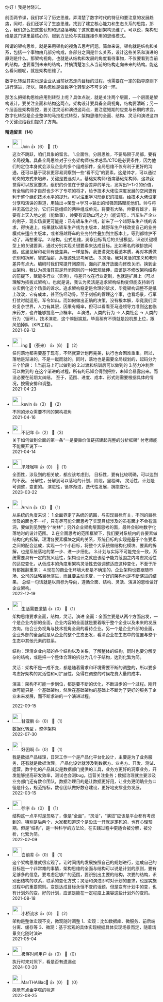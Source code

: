 你好！我是付晓岩。

前面两节课，我们学习了历史思维，弄清楚了数字时代的特征和要注意的发展趋势，同时，我们还学习了生态思维，找到了建立核心能力和生态关系的思路，那么，我们怎么把这些认知和思路落地呢？这就要用到架构思维了。可以说，架构思维是这门课里最核心的、起到方法论与实践连接作用的思维模式。

所谓的架构思维，就是采用架构的视角去思考问题。简单来说，架构就是结构和关系，包括一个事物由几部分构成，各部分之间是什么关系，设计这些关系和演进的原则是什么。那架构视角，也就是从结构和发展的角度看待事物，不仅要看到当前的结构，也要看到未来的结构，并搞清楚怎么从当前的结构走向未来的结构。能这么看问题呢，就是架构思维了。

数字化转型其实也是企业从当前状态走向目标的过程，也需要在一定的指导原则下进行演进，所以，架构思维是做数字化转型必不可少的一环。

那怎么把架构思维应用到转型上呢？具体点说，就是关注两个层面，一个层面是架构设计，要关注全面和结构这两点，架构设计要具备全局视角，结构要清晰；另一个层面是架构管控，要关注灵活和演进这两点，要注意短期的应变与长期的求变。数字化转型是企业整体的马拉松式转型，架构思维的全面、结构、灵活和演进这四个关键点给我们提供了方向。
<div><strong>精选留言（14）</strong></div><ul>
<li><img src="https://static001.geekbang.org/account/avatar/00/13/17/27/ec30d30a.jpg" width="30px"><span>Jxin</span> 👍（6） 💬（1）<div>这次不跳跃，咱们具象的留言。
1.全面性。分层思维，不要局限于局部，要有全局视角。具备全局思维对于业务架构师&#47;技术总监&#47;CTO是必要条件，因为他们的定位本身就会涉及企业的多个组成部件，全局思维不仅有利于更好的沟通，还可以基于现状更容易洞察到一些“看不见”的要素，这是帅才，可以通过轮岗的方式来培养，关键是要选对人。基础架构师&#47;首席基础架构师，这块我觉得可以放宽要求。组织的价值在于整合差异的单元，发挥出1+1&gt;2的价值，有全局的帅才自然也少不了专项的将才，给予技术大佬往深度发展的空间更有利于整个组织技术水平的提升。可以注重学习形组织的搭建，给技术大佬设定分享和演讲的渠道，用输出-&gt;荣誉-&gt;学习-&gt;输出的增强回路赋能他们。帅与将并无高低之分，它们只是组织的两种组成单元。将要有大略，帅要有雄才，将要有上天入地之能（能做事），帅要有调动山河之力（能调配）。汽车生产企业的例子，现实场景更可能是：已有轿车生产线，新来了一个越野车生产线的诉求，得快速上。结果就以轿车生产线为主版本，越野车生产线改变自己的业务模式来适应主版本，或者将越野车的业务特性叠加到主版本上。等到都维护不动了，再想重写。
2.结构。公式思维，洞察目标背后的关键模型，识别关键模型上的关键要素，通过分别实现关键要素来达成目标。比如著名的碳排放问题。这里见解和老师有些差异。一样是拆，我更讲究先看透本质，再对本质做识别和拆解，釜底抽薪，从根源处思考解法。
3.灵活。我对灵活的定义和老师差异有点大。编码时我们常提开闭原则，面向扩展开放面向修改关闭。换到企业架构，我认为灵活其实是开闭原则的一种宏观延伸，应该是不修改架构结构的前提下，赋能多行业（实例），将差异收在行业定制，也就是扩展上（可以理解为插拔式架构）。也就是说，我认为灵活是追求架构结构变但能支持新行业实例化这个场景的诉求。追求架构稳定是合理的诉求，毕竟架构调整不是纸上改改，它有成本，甚至伤经动骨。至于刻板的管理这个事，也看场景，行军打仗时就适用，军令如山。而如何做出正确的决策，没有根本解，毕竟我们深处复杂世界，人力有其限，因果有概率，但可以看看亚马逊领导力准则这套临床药方，也许能够提高一点概率。
4.演进。人类的行为 -&gt; 人类社会 -&gt; 人类的行为（循环）。技术演进，这个嘛挺尴尬。毕竟稍有不慎就是投机想上位，跟风怕掉队（KPI工程）。</div>2021-09-12</li><br/><li><img src="https://static001.geekbang.org/account/avatar/00/15/09/a0/3047ae35.jpg" width="30px"><span>ing （泰来）</span> 👍（6） 💬（2）<div>任何落地都需要基于现有，不然就算计划再完美，执行也会困难重重。所以，落地是渐进的，不是一蹴而就的。同时，落地也是需要全局规划的，起码分为三个阶段：
1.当前马上可以做到的
2.过渡和培训后可以做到的
3.努力冲刺后可以做到的
在这个渐进的过程，所有的已知会得到把控，未知会暴露出来。而没必要在前期太纠结。
至于，范围、进度、成本、形式则需要根据具体的情况，按需安排和调整。</div>2021-04-23</li><br/><li><img src="https://static001.geekbang.org/account/avatar/00/10/72/b3/32c3cd8b.jpg" width="30px"><span>kevin</span> 👍（3） 💬（2）<div>不同的涉众需要不同的架构视角</div>2021-04-16</li><br/><li><img src="https://static001.geekbang.org/account/avatar/00/0f/f5/b9/888fe350.jpg" width="30px"><span>不记年</span> 👍（2） 💬（3）<div>关于如何做到全面的第一条“一是要靠价值链搭建起完整的分析框架” 付老师能不能展开说下～</div>2021-04-14</li><br/><li><img src="https://static001.geekbang.org/account/avatar/00/0f/7f/db/e6f0b668.jpg" width="30px"><span>爪哇咖啡</span> 👍（0） 💬（1）<div>全面性，涉及到的相关放，都应该考虑到。
目标性，要有比较明确，可以达到的不表。
分解性，分解到可以落地的计划，阶段，里程碑。
灵活性，计划是可调整，变更的。
演进性，循序渐进，迭代性发展，拥抱变化。</div>2023-03-22</li><br/><li><img src="https://static001.geekbang.org/account/avatar/00/17/57/20/4fcb0d93.jpg" width="30px"><span>Arvin</span> 👍（0） 💬（1）<div>从系统的角度来说：
1.全面界定了系统的范围，与实现目标有关，不同的目标涉及的面也不一样，只有尽可能全面思考了实现目标涉及的虽有面才不会有漏洞，要做到见到整个“树林”；另外企业架构层面思考的面，最终会影响数字化落地时的设计范围。
2.在全面思考的范围框架下，我们要对系统内的各要素做结构化的拆解，理清各要素模块之间的关系，系统目标的实现是基于个各要素之间的配合达成，实现一个个小目标，将整个大系统做结构化模块、要素的拆解，也是系统落地的第一步、进一步细化。
3.计划与实际不可能完全一致，系统需要具有一定的抗风险性，架构设计之就应该给予能力范围之内考虑灵活性的适应变化，从低成本的角度用架构灵活性去做调整适应这种变化，不至于所有都推翻重来；
4.现在的商业化环境大都是不确定的，企业架构也要跟随市场、公司的战略目标演进，而且要主动求变，一个好的架构也是不断演进的结果。
总结一句话就是以目标为导向，遵循全面、结构、灵活、演进的思维做好企业架构。</div>2022-12-19</li><br/><li><img src="https://static001.geekbang.org/account/avatar/00/10/dc/c4/ca888dc2.jpg" width="30px"><span>生活需要激情</span> 👍（0） 💬（1）<div>架构思维要求全面，结构，灵活，演进
全面：全面主要是从两个方面出发，一个是企业内部的全面，企业内容的全面就是要着眼于整个企业以及未来的发展方向，结合业务视角与技术视角全局的看待企业。另一个是企业外部的全面，企业外部的全面就是从企业的整个生态出发，看清企业在生态中的位置与整个生态中其他元素的联系。

结构：理清企业内部的各个结构以及关系，了解整体的结构，同时也要分解复杂的结构，或是把一个整体合理的拆分为几个子结构，达到化繁为简。

灵活：架构不是一成不变，都是随着需求和环境需要不断的调整的，所以要多考虑好架构的灵活性和可扩展性，免得在调整的时候花费大量的成本。

演进：架构不可能一步到位，都是要不断的优化，不断进步的一个过程。刚开始可能只是一个基础架构，然后在基础架构的基础上不断为了更好的服务于企业未来发展，而不断求进的一个演进过程。</div>2022-09-15</li><br/><li><img src="" width="30px"><span>甘亚鹏</span> 👍（0） 💬（1）<div>数据化转型 ，整体架构</div>2022-07-30</li><br/><li><img src="https://static001.geekbang.org/account/avatar/00/1f/f5/72/8cbc5cb3.jpg" width="30px"><span>好困啊</span> 👍（0） 💬（1）<div>我是数据产品经理，日常工作一个是产品化平台化设计，主要是为了业务服务，还有就是数据治理。
产品化设计就涉及到数据方、业务方、开发、测试、运营，数字化的产品其实是数据部门提供的工具，业务方更好的洞察业务，开发能够提高研发效率，测试也会测bug，运营关注业务；数据治理就主要涉及业务部门还有数仓团队，数据治理目的是让数据更好用，让业务更明确业务口径是什么，规范指标，数仓团队做好数仓建设，更好地支撑业务发展。</div>2022-03-15</li><br/><li><img src="https://static001.geekbang.org/account/avatar/00/12/83/8d/03cac826.jpg" width="30px"><span>徐李</span> 👍（0） 💬（1）<div>结构这一点平时是忽略了，像是“全面”，“灵活”，“演进”应该是平台都有考虑到的，特别是后两个，大家都知道这个是没法一开就是定死的，也有心理预期。但是“结构”，是一种科学的方法论，在实践过程中更适合被分解，被分析，化繁为简。</div>2022-02-09</li><br/><li><img src="https://static001.geekbang.org/account/avatar/00/1b/96/5b/f26ac4a8.jpg" width="30px"><span>白前辈</span> 👍（0） 💬（1）<div>这个架构思维就很宏观了。让时间线的发展按照自己的规划进行，达成自己的目标是一个非常难的事情，架构思维的全面与结构可以说是计划的原则，要有足够多的信息，要考虑足够广的范围，要识别出主要的结构，次要的结构，识别出结构的联系，联系的变化方式；灵活和演进即时对计划的要求，也是实施过程中的重要原则。变是达成目标永恒不变的话题，但是变有计划中的变，也有计划外的变，好的计划，应该是能在一定程度上兼容这些计划外的变的。</div>2021-08-18</li><br/><li><img src="https://static001.geekbang.org/account/avatar/00/0f/6e/49/abb7bfe3.jpg" width="30px"><span>小桥流水</span> 👍（0） 💬（2）<div>架构是整体宏观不变，微观随时调整
1、宏观：比如数据库、微服务、前后端分离、缓存等
3、微观：基于宏观的具体实现根据具体实现场景而定，随着场景变化随时演进</div>2021-05-04</li><br/><li><img src="" width="30px"><span>极客时间用户</span> 👍（0） 💬（0）<div>执行时来对照下，看是否有遗漏点</div>2024-03-20</li><br/><li><img src="https://static001.geekbang.org/account/avatar/00/2a/16/4f/e5178da4.jpg" width="30px"><span>MarTHAlilac🤍</span> 👍（0） 💬（0）<div>感觉有点金字塔的味道</div>2022-08-25</li><br/>
</ul>